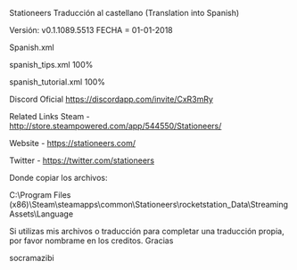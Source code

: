Stationeers Traducción al castellano (Translation into Spanish)

Versión: v0.1.1089.5513       FECHA = 01-01-2018

Spanish.xml

spanish_tips.xml 100%

spanish_tutorial.xml 100%

Discord Oficial https://discordapp.com/invite/CxR3mRy

Related Links
Steam - http://store.steampowered.com/app/544550/Stationeers/

Website - https://stationeers.com/

Twitter - https://twitter.com/stationeers


Donde copiar los archivos:

C:\Program Files (x86)\Steam\steamapps\common\Stationeers\rocketstation_Data\StreamingAssets\Language

Si utilizas mis archivos o traducción para completar una traducción propia, por favor nombrame en los creditos. Gracias

socramazibi